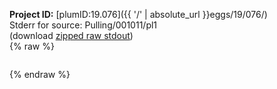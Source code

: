 **Project ID:** [plumID:19.076]({{ '/' | absolute_url }}eggs/19/076/)  
Stderr for source:  Pulling/001011/pl1   
(download [zipped raw stdout](pl1.plumed_master.stdout.txt.zip))  
{% raw %}
<pre>
</pre>
{% endraw %}
